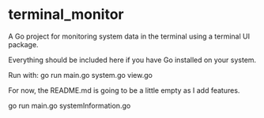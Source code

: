 # terminal_monitor
A Go project for monitoring system data in the terminal using a terminal UI package.

Everything should be included here if you have Go installed on your system.


Run with:
go run main.go system.go view.go

For now, the README.md is going to be a little empty as I add features. 

go run main.go systemInformation.go
